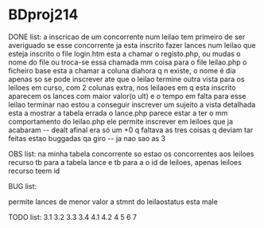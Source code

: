 BDproj214
=========

DONE list:
a inscricao de um concorrente num leilao tem primeiro de ser averiguado se esse concorrente ja esta inscrito
fazer lances num leilao que esteja inscrito
o file login.htm esta a chamar o registo.php, ou mudas o nome do file ou troca-se essa chamada
mm coisa para o file leilao.php
o ficheiro base esta a chamar a coluna diahora q n existe, o nome é dia apenas
so se pode inscrever ate que o leilao termine
outra vista para os leiloes em curso, com 2 colunas extra, nos leilaoes em q esta inscrito aparecem os lances com maior valor(o ult) e o tempo em falta para esse leilao terminar
nao estou a conseguir inscrever um sujeito
a vista detalhada esta a mostrar a tabela errada
o lance.php parece estar a ter o mm comportamento do leilao.php 
ele permite inscrever em leiloes que ja acabaram -- dealt  afinal era só um +0 q faltava
as tres coisas q deviam tar feitas estao buggadas qa giro -- ja nao sao as 3

OBS list:
na minha tabela concorrente so estao os concorrentes aos leiloes recurso
tb para a tabela lance e tb para a o id de leiloes, apenas leiloes recurso teem id

BUG list:

permite lances de menor valor
a stmnt do leilaostatus esta male

TODO list:
3.1
3.2
3.3
3.4
4.1
4.2
4
5
6
7


